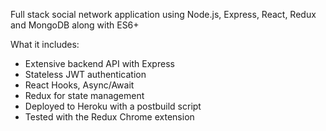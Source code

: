 Full stack social network application using Node.js, Express, React, Redux and MongoDB along with ES6+

What it includes:

- Extensive backend API with Express
- Stateless JWT authentication
- React Hooks, Async/Await
- Redux for state management
- Deployed to Heroku with a postbuild script
- Tested with the Redux Chrome extension
